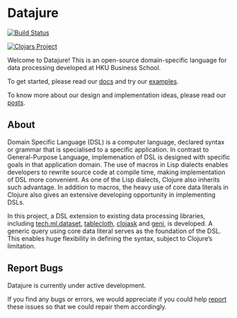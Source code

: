 # Datajure

[![Build Status](../../../actions/workflows/test.yml/badge.svg)](../../../actions/workflows/test.yml)

[![Clojars Project](https://clojars.org/com.github.clojure-finance/datajure/latest-version.svg)](https://clojars.org/com.github.clojure-finance/datajure)

Welcome to Datajure! This is an open-source domain-specific language for data processing developed at HKU Business School.

To get started, please read our [docs](https://clojure-finance.github.io/datajure-website/pages-output/docs) and try our [examples](https://clojure-finance.github.io/datajure-website/pages-output/examples).

To know more about our design and implementation ideas, please read our [posts](https://clojure-finance.github.io/datajure-website/archives).

## About

Domain Specific Language (DSL) is a computer language, declared syntax or grammar that is specialised to a specific application. In contrast to General-Purpose Language, implemenation of DSL is designed with specific goals in that application domain. The use of macros in Lisp dialects enables developers to rewrite source code at compile time, making implementation of DSL more convenient. As one of the Lisp dialects, Clojure also inherits such advantage. In addition to macros, the heavy use of core data literals in Clojure also gives an extensive developing opportunity in implementing DSLs.

In this project, a DSL extension to existing data processing libraries, including [tech.ml.dataset](https://github.com/techascent/tech.ml.dataset), [tablecloth](https://github.com/scicloj/tablecloth), [clojask](https://github.com/clojure-finance/clojask) and [geni](https://github.com/zero-one-group/geni), is developed. A generic query using core data literal serves as the foundation of the DSL. This enables huge flexibility in defining the syntax, subject to Clojure’s limitation.

## Report Bugs

Datajure is currently under active development.

If you find any bugs or errors, we would appreciate if you could help [report](https://github.com/clojure-finance/datajure/issues) these issues so that we could repair them accordingly.